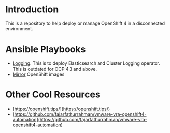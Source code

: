# Introduction
This is a repository to help deploy or manage OpenShift 4 in a disconnected environment.

# Ansible Playbooks
* [Logging](/logging). This is to deploy Elasticsearch and Cluster Logging operator. This is outdated for OCP 4.3 and above. 
* [Mirror](/mirror) OpenShift images

# Other Cool Resources
- [https://openshift.tips/](https://openshift.tips/)
- [https://github.com/fajarfathurrahman/vmware-vra-openshift4-automation](https://github.com/fajarfathurrahman/vmware-vra-openshift4-automation)